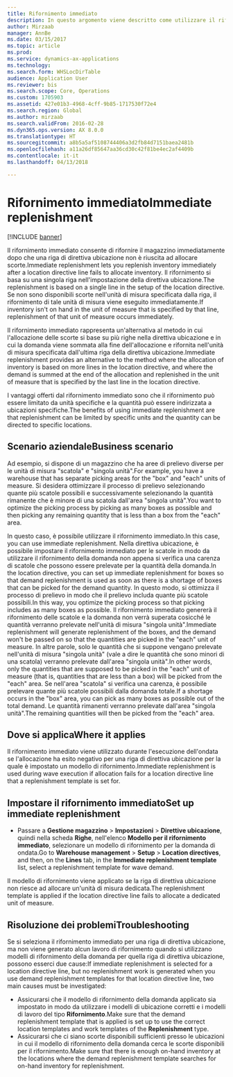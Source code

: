 ```yaml
---
title: Rifornimento immediato
description: In questo argomento viene descritto come utilizzare il rifornimento immediato per il rifornimento del magazzino quando una direttiva ubicazione non riesce ad allocare scorte.
author: Mirzaab
manager: AnnBe
ms.date: 03/15/2017
ms.topic: article
ms.prod: 
ms.service: dynamics-ax-applications
ms.technology: 
ms.search.form: WHSLocDirTable
audience: Application User
ms.reviewer: bis
ms.search.scope: Core, Operations
ms.custom: 1705903
ms.assetid: 427e01b3-4968-4cff-9b85-1717530f72e4
ms.search.region: Global
ms.author: mirzaab
ms.search.validFrom: 2016-02-28
ms.dyn365.ops.version: AX 8.0.0
ms.translationtype: HT
ms.sourcegitcommit: a8b5a5af5108744406a3d2fb84d7151baea2481b
ms.openlocfilehash: a11a26df85647aa36cd30c42f81be4ec2af4409b
ms.contentlocale: it-it
ms.lasthandoff: 04/13/2018

---
```


# <a name="immediate-replenishment"></a><span data-ttu-id="41d18-103">Rifornimento immediato</span><span class="sxs-lookup"><span data-stu-id="41d18-103">Immediate replenishment</span></span>

[!INCLUDE [banner](../includes/banner.md)]

<span data-ttu-id="41d18-104">Il rifornimento immediato consente di rifornire il magazzino immediatamente dopo che una riga di direttiva ubicazione non è riuscita ad allocare scorte.</span><span class="sxs-lookup"><span data-stu-id="41d18-104">Immediate replenishment lets you replenish inventory immediately after a location directive line fails to allocate inventory.</span></span> <span data-ttu-id="41d18-105">Il rifornimento si basa su una singola riga nell'impostazione della direttiva ubicazione.</span><span class="sxs-lookup"><span data-stu-id="41d18-105">The replenishment is based on a single line in the setup of the location directive.</span></span> <span data-ttu-id="41d18-106">Se non sono disponibili scorte nell'unità di misura specificata dalla riga, il rifornimento di tale unità di misura viene eseguito immediatamente.</span><span class="sxs-lookup"><span data-stu-id="41d18-106">If inventory isn't on hand in the unit of measure that is specified by that line, replenishment of that unit of measure occurs immediately.</span></span>

<span data-ttu-id="41d18-107">Il rifornimento immediato rappresenta un'alternativa al metodo in cui l'allocazione delle scorte si base su più righe nella direttiva ubicazione e in cui la domanda viene sommata alla fine dell'allocazione e rifornita nell'unità di misura specificata dall'ultima riga della direttiva ubicazione.</span><span class="sxs-lookup"><span data-stu-id="41d18-107">Immediate replenishment provides an alternative to the method where the allocation of inventory is based on more lines in the location directive, and where the demand is summed at the end of the allocation and replenished in the unit of measure that is specified by the last line in the location directive.</span></span>

<span data-ttu-id="41d18-108">I vantaggi offerti dal rifornimento immediato sono che il rifornimento può essere limitato da unità specifiche e la quantità può essere indirizzata a ubicazioni specifiche.</span><span class="sxs-lookup"><span data-stu-id="41d18-108">The benefits of using immediate replenishment are that replenishment can be limited by specific units and the quantity can be directed to specific locations.</span></span>

## <a name="business-scenario"></a><span data-ttu-id="41d18-109">Scenario aziendale</span><span class="sxs-lookup"><span data-stu-id="41d18-109">Business scenario</span></span>

<span data-ttu-id="41d18-110">Ad esempio, si dispone di un magazzino che ha aree di prelievo diverse per le unità di misura "scatola" e "singola unità".</span><span class="sxs-lookup"><span data-stu-id="41d18-110">For example, you have a warehouse that has separate picking areas for the "box" and "each" units of measure.</span></span> <span data-ttu-id="41d18-111">Si desidera ottimizzare il processo di prelievo selezionando quante più scatole possibili e successivamente selezionando la quantità rimanente che è minore di una scatola dall'area "singola unità".</span><span class="sxs-lookup"><span data-stu-id="41d18-111">You want to optimize the picking process by picking as many boxes as possible and then picking any remaining quantity that is less than a box from the "each" area.</span></span>

<span data-ttu-id="41d18-112">In questo caso, è possibile utilizzare il rifornimento immediato.</span><span class="sxs-lookup"><span data-stu-id="41d18-112">In this case, you can use immediate replenishment.</span></span> <span data-ttu-id="41d18-113">Nella direttiva ubicazione, è possibile impostare il rifornimento immediato per le scatole in modo da utilizzare il rifornimento della domanda non appena si verifica una carenza di scatole che possono essere prelevate per la quantità della domanda.</span><span class="sxs-lookup"><span data-stu-id="41d18-113">In the location directive, you can set up immediate replenishment for boxes so that demand replenishment is used as soon as there is a shortage of boxes that can be picked for the demand quantity.</span></span> <span data-ttu-id="41d18-114">In questo modo, si ottimizza il processo di prelievo in modo che il prelievo includa quante più scatole possibili.</span><span class="sxs-lookup"><span data-stu-id="41d18-114">In this way, you optimize the picking process so that picking includes as many boxes as possible.</span></span> <span data-ttu-id="41d18-115">Il rifornimento immediato genererà il rifornimento delle scatole e la domanda non verrà superata cosicché le quantità verranno prelevate nell'unità di misura "singola unità".</span><span class="sxs-lookup"><span data-stu-id="41d18-115">Immediate replenishment will generate replenishment of the boxes, and the demand won't be passed on so that the quantities are picked in the "each" unit of measure.</span></span> <span data-ttu-id="41d18-116">In altre parole, solo le quantità che si suppone vengano prelevate nell'unità di misura "singola unità" (vale a dire le quantità che sono minori di una scatola) verranno prelevate dall'area "singola unità".</span><span class="sxs-lookup"><span data-stu-id="41d18-116">In other words, only the quantities that are supposed to be picked in the "each" unit of measure (that is, quantities that are less than a box) will be picked from the "each" area.</span></span> <span data-ttu-id="41d18-117">Se nell'area "scatola" si verifica una carenza, è possibile prelevare quante più scatole possibili dalla domanda totale.</span><span class="sxs-lookup"><span data-stu-id="41d18-117">If a shortage occurs in the "box" area, you can pick as many boxes as possible out of the total demand.</span></span> <span data-ttu-id="41d18-118">Le quantità rimanenti verranno prelevate dall'area "singola unità".</span><span class="sxs-lookup"><span data-stu-id="41d18-118">The remaining quantities will then be picked from the "each" area.</span></span>

## <a name="where-it-applies"></a><span data-ttu-id="41d18-119">Dove si applica</span><span class="sxs-lookup"><span data-stu-id="41d18-119">Where it applies</span></span>

<span data-ttu-id="41d18-120">Il rifornimento immediato viene utilizzato durante l'esecuzione dell'ondata se l'allocazione ha esito negativo per una riga di direttiva ubicazione per la quale è impostato un modello di rifornimento.</span><span class="sxs-lookup"><span data-stu-id="41d18-120">Immediate replenishment is used during wave execution if allocation fails for a location directive line that a replenishment template is set for.</span></span>

## <a name="set-up-immediate-replenishment"></a><span data-ttu-id="41d18-121">Impostare il rifornimento immediato</span><span class="sxs-lookup"><span data-stu-id="41d18-121">Set up immediate replenishment</span></span>

- <span data-ttu-id="41d18-122">Passare a **Gestione magazzino** \> **Impostazioni** \> **Direttive ubicazione**, quindi nella scheda **Righe**, nell'elenco **Modello per il rifornimento immediato**, selezionare un modello di rifornimento per la domanda di ondata.</span><span class="sxs-lookup"><span data-stu-id="41d18-122">Go to **Warehouse management** \> **Setup** \> **Location directives**, and then, on the **Lines** tab, in the **Immediate replenishment template** list, select a replenishment template for wave demand.</span></span>

<span data-ttu-id="41d18-123">Il modello di rifornimento viene applicato se la riga di direttiva ubicazione non riesce ad allocare un'unità di misura dedicata.</span><span class="sxs-lookup"><span data-stu-id="41d18-123">The replenishment template is applied if the location directive line fails to allocate a dedicated unit of measure.</span></span>

## <a name="troubleshooting"></a><span data-ttu-id="41d18-124">Risoluzione dei problemi</span><span class="sxs-lookup"><span data-stu-id="41d18-124">Troubleshooting</span></span>

<span data-ttu-id="41d18-125">Se si seleziona il rifornimento immediato per una riga di direttiva ubicazione, ma non viene generato alcun lavoro di rifornimento quando si utilizzano modelli di rifornimento della domanda per quella riga di direttiva ubicazione, possono esserci due cause:</span><span class="sxs-lookup"><span data-stu-id="41d18-125">If immediate replenishment is selected for a location directive line, but no replenishment work is generated when you use demand replenishment templates for that location directive line, two main causes must be investigated:</span></span>

- <span data-ttu-id="41d18-126">Assicurarsi che il modello di rifornimento della domanda applicato sia impostato in modo da utilizzare i modelli di ubicazione corretti e i modelli di lavoro del tipo **Rifornimento**.</span><span class="sxs-lookup"><span data-stu-id="41d18-126">Make sure that the demand replenishment template that is applied is set up to use the correct location templates and work templates of the **Replenishment** type.</span></span>
- <span data-ttu-id="41d18-127">Assicurarsi che ci siano scorte disponibili sufficienti presso le ubicazioni in cui il modello di rifornimento della domanda cerca le scorte disponibili per il rifornimento.</span><span class="sxs-lookup"><span data-stu-id="41d18-127">Make sure that there is enough on-hand inventory at the locations where the demand replenishment template searches for on-hand inventory for replenishment.</span></span>

